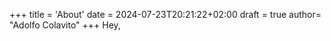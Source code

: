+++
title = 'About'
date = 2024-07-23T20:21:22+02:00
draft = true
author= "Adolfo Colavito"
+++ 
Hey, 